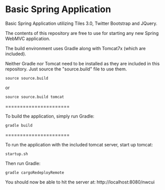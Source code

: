 Basic Spring Application
======================

Basic Spring Application utilizing Tiles 3.0, Twitter Bootstrap and JQuery.

The contents of this repository are free to use for starting any new
Spring WebMVC application.

The build environment uses Gradle along with Tomcat7x (which are included).

Neither Gradle nor Tomcat need to be installed as they are included in this
repository.  Just source the "source.build" file to use them.
```shell
source source.build
```

or

```shell
source source.build tomcat
```

======================

To build the application, simply run Gradle:
```shell
gradle build
```

======================

To run the application with the included tomcat server, start up tomcat:
```shell
startup.sh
```

Then run Gradle:
```shell
gradle cargoRedeployRemote
```

You should now be able to hit the server at:
	http://localhost:8080/nwcui


